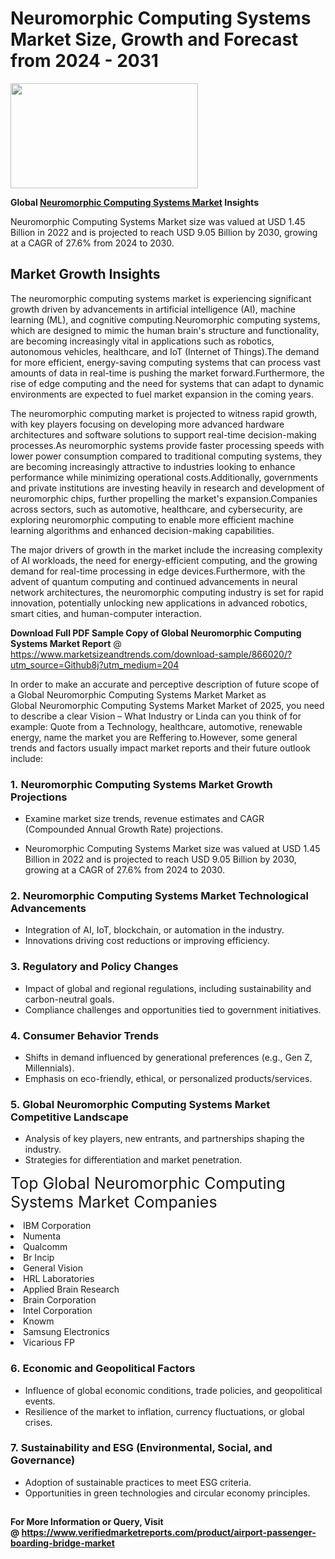<H1>Neuromorphic Computing Systems Market Size, Growth and Forecast from 2024 - 2031</H1><img class="aligncenter size-medium wp-image-584254" src="https://thirdeyenews.in/wp-content/uploads/2024/09/Global-Market-Research-300x168.jpeg" alt="" width="300" height="168" /><p><strong>Global&nbsp;<a href="https://www.marketsizeandtrends.com/download-sample/866020/?utm_source=Github8j?utm_medium=204">Neuromorphic Computing Systems Market</a> Insights</strong></p><p>Neuromorphic Computing Systems Market size was valued at USD 1.45 Billion in 2022 and is projected to reach USD 9.05 Billion by 2030, growing at a CAGR of 27.6% from 2024 to 2030.</p><p><h2>Market Growth Insights</h2> <p>The neuromorphic computing systems market is experiencing significant growth driven by advancements in artificial intelligence (AI), machine learning (ML), and cognitive computing.Neuromorphic computing systems, which are designed to mimic the human brain's structure and functionality, are becoming increasingly vital in applications such as robotics, autonomous vehicles, healthcare, and IoT (Internet of Things).The demand for more efficient, energy-saving computing systems that can process vast amounts of data in real-time is pushing the market forward.Furthermore, the rise of edge computing and the need for systems that can adapt to dynamic environments are expected to fuel market expansion in the coming years.</p> <p>The neuromorphic computing market is projected to witness rapid growth, with key players focusing on developing more advanced hardware architectures and software solutions to support real-time decision-making processes.As neuromorphic systems provide faster processing speeds with lower power consumption compared to traditional computing systems, they are becoming increasingly attractive to industries looking to enhance performance while minimizing operational costs.Additionally, governments and private institutions are investing heavily in research and development of neuromorphic chips, further propelling the market's expansion.Companies across sectors, such as automotive, healthcare, and cybersecurity, are exploring neuromorphic computing to enable more efficient machine learning algorithms and enhanced decision-making capabilities.</p> <p>The major drivers of growth in the market include the increasing complexity of AI workloads, the need for energy-efficient computing, and the growing demand for real-time processing in edge devices.Furthermore, with the advent of quantum computing and continued advancements in neural network architectures, the neuromorphic computing industry is set for rapid innovation, potentially unlocking new applications in advanced robotics, smart cities, and human-computer interaction.</p> <p><span class=""><strong>Download Full PDF Sample Copy of Global Neuromorphic Computing Systems Market Report</strong> @ <a href="https://www.marketsizeandtrends.com/download-sample/866020/?utm_source=Github8j?utm_medium=204" target="_blank">https://www.marketsizeandtrends.com/download-sample/866020/?utm_source=Github8j?utm_medium=204</a></span></p><p>In order to make an accurate and perceptive description of future scope of a Global&nbsp;Neuromorphic Computing Systems Market Market as Global&nbsp;Neuromorphic Computing Systems Market Market of 2025, you need to describe a clear Vision &ndash; What Industry or Linda can you think of for example: Quote from a Technology, healthcare, automotive, renewable energy, name the market you are Reffering to.However, some general trends and factors usually impact market reports and their future outlook include:</p><h3>1.&nbsp;<strong>Neuromorphic Computing Systems Market Growth Projections</strong></h3><ul><li>Examine market size trends, revenue estimates and CAGR (Compounded Annual Growth Rate) projections.</li><li><p>Neuromorphic Computing Systems Market size was valued at USD 1.45 Billion in 2022 and is projected to reach USD 9.05 Billion by 2030, growing at a CAGR of 27.6% from 2024 to 2030.</p></li></ul><h3>2.&nbsp;<strong>Neuromorphic Computing Systems Market Technological Advancements</strong></h3><ul><li>Integration of AI, IoT, blockchain, or automation in the industry.</li><li>Innovations driving cost reductions or improving efficiency.</li></ul><h3>3.&nbsp;<strong>Regulatory and Policy Changes</strong></h3><ul><li>Impact of global and regional regulations, including sustainability and carbon-neutral goals.</li><li>Compliance challenges and opportunities tied to government initiatives.</li></ul><h3>4.&nbsp;<strong>Consumer Behavior Trends</strong></h3><ul><li>Shifts in demand influenced by generational preferences (e.g., Gen Z, Millennials).</li><li>Emphasis on eco-friendly, ethical, or personalized products/services.</li></ul><h3>5.&nbsp;<strong>Global Neuromorphic Computing Systems Market Competitive Landscape</strong></h3><ul><li>Analysis of key players, new entrants, and partnerships shaping the industry.</li><li>Strategies for differentiation and market penetration.</li></ul><p data-pm-slice="1 1 []"><span style="color: inherit; font-family: inherit; font-size: 25px;">Top Global Neuromorphic Computing Systems Market Companies</span></p><div class="" data-test-id=""><p><li>IBM Corporation</li><li> Numenta</li><li> Qualcomm</li><li> Br Incip</li><li> General Vision</li><li> HRL Laboratories</li><li> Applied Brain Research</li><li> Brain Corporation</li><li> Intel Corporation</li><li> Knowm</li><li> Samsung Electronics</li><li> Vicarious FP</li></p></div><h3>6.&nbsp;<strong>Economic and Geopolitical Factors</strong></h3><ul><li>Influence of global economic conditions, trade policies, and geopolitical events.</li><li>Resilience of the market to inflation, currency fluctuations, or global crises.</li></ul><h3>7.&nbsp;<strong>Sustainability and ESG (Environmental, Social, and Governance)</strong></h3><ul><li>Adoption of sustainable practices to meet ESG criteria.</li><li>Opportunities in green technologies and circular economy principles.</li></ul><h2><strong style="font-size: 14px;">For More Information or Query, Visit @&nbsp;</strong><a style="background-color: #ffffff; font-size: 14px;" href="https://www.marketsizeandtrends.com/report/neuromorphic-computing-systems-market/" target="_blank">https://www.verifiedmarketreports.com/product/airport-passenger-boarding-bridge-market</a></h2>